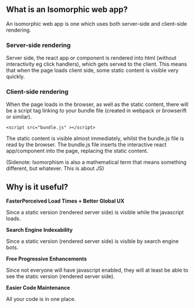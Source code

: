 ## What is an Isomorphic web app?

An isomorphic web app is one which uses both server-side and client-side rendering.

### Server-side rendering

Server side, the react app or component is rendered into html (without interactivity eg click handlers), which gets served to the client. This means that when the page loads client side, some static content is visible very quickly.

### Client-side rendering

When the page loads in the browser, as well as the static content, there will be a script tag linking to your bundle file (created in webpack or browserift or similar).
```
<script src="bundle.js" ></script>
```
The static content is visible almost immediately, whilst the bundle.js file is read by the browser. The bundle.js file inserts the interactive react app/component into the page, replacing the static content.

(Sidenote: Isomorphism is also a mathematical term that means something different, but whatever. This is about JS)

## Why is it useful?

**FasterPerceived Load Times + Better Global UX**

Since a static version (rendered server side) is visible while the javascript loads. 

**Search Engine Indexability**

Since a static version (rendered server side) is visible by search engine bots.

**Free Progressive Enhancements**

Since not everyone will have javascript enabled, they will at least be able to see the static version (rendered server side).

**Easier Code Maintenance**

All your code is in one place.
